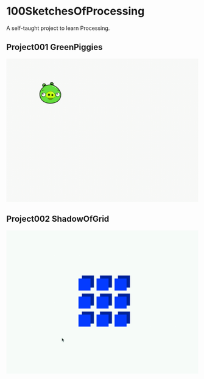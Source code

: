 # 100SketchesOfProcessing
A self-taught project to learn Processing.

## Project001 GreenPiggies
![image](https://github.com/arttge/100SketchesOfProcessing/blob/master/data/piggy.gif)

## Project002 ShadowOfGrid
![image](https://github.com/arttge/100SketchesOfProcessing/blob/master/data/grid.gif)
